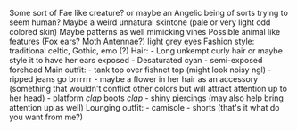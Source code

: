 Some sort of Fae like creature? or maybe an Angelic being of sorts trying to seem human?
Maybe a weird unnatural skintone (pale or very light odd colored skin)
Maybe patterns as well mimicking vines
Possible animal like features (Fox ears? Moth Antennae?)
light grey eyes
Fashion style: traditional celtic, Gothic, emo (?)
Hair:
	- Long unkempt curly hair or maybe style it to have her ears exposed
	- Desaturated cyan
	- semi-exposed forehead
Main outfit:
	 - tank top over fishnet top (might look noisy ngl)
	 - ripped jeans go brrrrrr
	 - maybe a flower in her hair as an accessory (something that wouldn't conflict other colors but will attract attention up to her head)
	 - platform *clap* boots *clap*
	 - shiny piercings (may also help bring attention up as well)
Lounging outfit:
	 - camisole
	 - shorts (that's it what do you want from me?)
